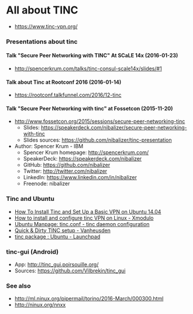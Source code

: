 # All about TINC

* https://www.tinc-vpn.org/

### Presentations about tinc

#### Talk "Secure Peer Networking with TINC" At SCaLE 14x (2016-01-23)

* http://spencerkrum.com/talks/tinc-consul-scale14x/slides/#1

#### Talk about Tinc at Rootconf 2016 (2016-01-14)

* https://rootconf.talkfunnel.com/2016/12-tinc

#### Talk "Secure Peer Networking with tinc" at Fossetcon (2015-11-20)

* http://www.fossetcon.org/2015/sessions/secure-peer-networking-tinc
  - Slides: https://speakerdeck.com/nibalizer/secure-peer-networking-with-tinc
  - Slides sources: https://github.com/nibalizer/tinc-presentation
* Author: Spencer Krum - IBM
  - Spencer Krum homepage: http://spencerkrum.com/
  - SpeakerDeck: https://speakerdeck.com/nibalizer
  - GitHub: https://github.com/nibalizer
  - Twitter: http://twitter.com/nibalizer
  - LinkedIn: https://www.linkedin.com/in/nibalizer
  - Freenode: nibalizer

### Tinc and Ubuntu

* [How To Install Tinc and Set Up a Basic VPN on Ubuntu 14.04](https://www.digitalocean.com/community/tutorials/how-to-install-tinc-and-set-up-a-basic-vpn-on-ubuntu-14-04)
* [How to install and configure tinc VPN on Linux - Xmodulo](http://xmodulo.com/how-to-install-and-configure-tinc-vpn.html)
* [Ubuntu Manpage: tinc.conf - tinc daemon configuration](http://manpages.ubuntu.com/manpages/xenial/en/man5/tinc.conf.5.html)
* [Quick & Dirty TINC setup - Vanheusden](https://www.vanheusden.com/linux/tinc_mini_howto.html)
* [tinc package : Ubuntu - Launchpad](https://launchpad.net/ubuntu/+source/tinc)

### tinc-gui (Android)

* App: http://tinc_gui.poirsouille.org/
* Sources: https://github.com/Vilbrekin/tinc_gui

### See also

* http://ml.ninux.org/pipermail/torino/2016-March/000300.html
* http://ninux.org/nnxx
  

<!-- EOF -->
